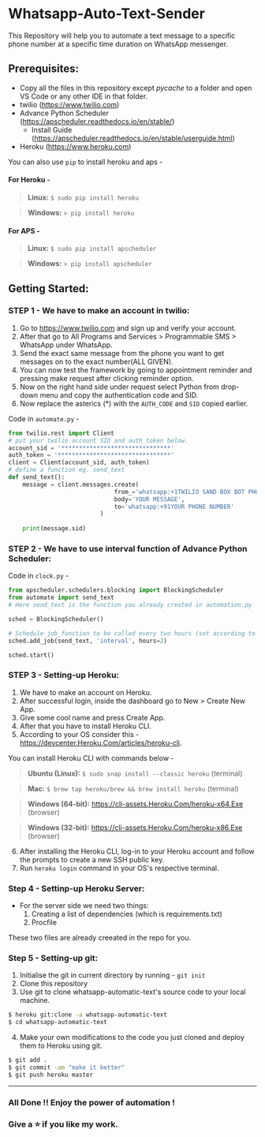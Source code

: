 # Whatsapp-Auto-Text-Sender
This Repository will help you to automate a text message to a specific phone number at a specific time duration on WhatsApp messenger.

## Prerequisites:
- Copy all the files in this repository except _pycache_ to a folder and open VS Code or any other IDE in that folder.
- twilio (https://www.twilio.com)
- Advance Python Scheduler (https://apscheduler.readthedocs.io/en/stable/)
    - Install Guide (https://apscheduler.readthedocs.io/en/stable/userguide.html)
- Heroku (https://www.heroku.com)

You can also use `pip` to install heroku and aps -

#### For Heroku -
> **Linux:** `$ sudo pip install heroku`

> **Windows:** `> pip install heroku`

#### For APS -
> **Linux:** `$ sudo pip install apscheduler`

> **Windows:** `> pip install apscheduler`

## Getting Started:

### STEP 1 - We have to make an account in twilio:
1. Go to https://www.twilio.com and sign up and verify your account.
2. After that go to All Programs and Services > Programmable SMS > WhatsApp under WhatsApp.
3. Send the exact same message from the phone you want to get messages on to the exact number(ALL GIVEN).
4. You can now test the framework by going to appointment reminder and pressing make request after clicking reminder option.
5. Now on the right hand side under request select Python from drop-down menu and copy the authentication code and SID.
6. Now replace the asterics (*) with the `AUTH_CODE` and `SID` copied earlier.

Code in `automate.py` -
```python
from twilio.rest import Client 
# put your twilio account SID and auth_token below. 
account_sid = '*******************************' 
auth_token = '********************************' 
client = Client(account_sid, auth_token) 
# define a function eg. send_text
def send_text(): 
    message = client.messages.create( 
                              from_='whatsapp:+1TWILIO SAND BOX BOT PHONE NUMBER',  
                              body='YOUR MESSAGE',      
                              to='whatsapp:+91YOUR PHONE NUMBER' 
                          ) 
 
    print(message.sid)
```

### STEP 2 - We have to use interval function of Advance Python Scheduler:

Code in `clock.py` -
```python
from apscheduler.schedulers.blocking import BlockingScheduler
from automate import send_text
# Here send_text is the function you already created in automation.py

sched = BlockingScheduler()

# Schedule job_function to be called every two hours (set according to your need)
sched.add_job(send_text, 'interval', hours=2)

sched.start()
```

### STEP 3 - Setting-up Heroku:
1. We have to make an account on Heroku.
2. After successful login, inside the dashboard go to New > Create New App.
3. Give some cool name and press Create App.
4. After that you have to install Heroku CLI.
5. According to your OS consider this - https://devcenter.Heroku.Com/articles/heroku-cli.

You can install Heroku CLI with commands below -

> **Ubuntu (Linux):** `$ sudo snap install --classic heroku` (terminal)

> **Mac:** `$ brew tap heroku/brew && brew install heroku` (terminal)

> **Windows (64-bit):** https://cli-assets.Heroku.Com/heroku-x64.Exe (browser)

> **Windows (32-bit):** https://cli-assets.Heroku.Com/heroku-x86.Exe (browser)

6. After installing the Heroku CLI, log-in to your Heroku account and follow the prompts to create a new SSH public key.
7. Run `heroku login` command in your OS's respective terminal.

### Step 4 - Settinp-up Heroku Server:
- For the server side we need two things:
    1. Creating a list of dependencies (which is requirements.txt)
    2. Procfile

These two files are already creeated in the repo for you.

### Step 5 - Setting-up git:
1. Initialise the git in current directory by running - `git init`
2. Clone this repository
3. Use git to clone whatsapp-automatic-text's source code to your local machine.
```bash
$ heroku git:clone -a whatsapp-automatic-text
$ cd whatsapp-automatic-text
```
4. Make your own modifications to the code you just cloned and deploy them to Heroku using git.
```bash
$ git add .
$ git commit -am "make it better"
$ git push heroku master
```
---
### All Done !! Enjoy the power of automation !
### Give a :star: if you like my work.
